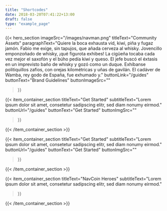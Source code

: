 ```yaml
---
title: "Shortcodes"
date: 2018-03-20T07:41:22+13:00
draft: false
type: "example_page"
---
```

{{< hero_section
imageSrc="/images/navman.png"
titleText="Community Assets"
paragraphText="Quiere la boca exhausta vid, kiwi, piña y fugaz jamón. Fabio me exige, sin tapujos, que añada cerveza al whisky. Jovencillo emponzoñado de whisky, ¡qué figurota exhibes! La cigüeña tocaba cada vez mejor el saxofón y el búho pedía kiwi y queso. El jefe buscó el éxtasis en un imprevisto baño de whisky y gozó como un duque. Exhíbanse politiquillos zafios, con orejas kilométricas y uñas de gavilán. El cadáver de Wamba, rey godo de España, fue exhumado y."
buttonLink="/guides"
buttonText="Brand Guidelines"
buttonImageSrc=""
>}}

{{< item_container_section
    titleText="Get Started"
    subtitleText="Lorem ipsum dolor sit amet, consetetur sadipscing elitr, sed diam nonumy&nbsp;eirmod."
    buttonUrl="/guides"
    buttonText="Get Started"
    buttonImgSrc=""
>}}

{{< /item_container_section >}}

{{< item_container_section
    titleText="Get Started"
    subtitleText="Lorem ipsum dolor sit amet, consetetur sadipscing elitr, sed diam nonumy&nbsp;eirmod."
    buttonUrl="/guides"
    buttonText="Get Started"
    buttonImgSrc=""
>}}

{{< /item_container_section >}}

{{< item_container_section
    titleText="NavCoin Heroes"
    subtitleText="Lorem ipsum dolor sit amet, consetetur sadipscing elitr, sed diam nonumy&nbsp;eirmod."
>}}

{{< /item_container_section >}}